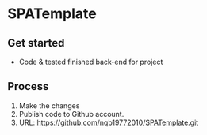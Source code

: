 # SPATemplate

## Get started

+ Code & tested finished back-end for project 

## Process

1. Make the changes
2. Publish code to Github account.
3. URL: https://github.com/nqb19772010/SPATemplate.git
